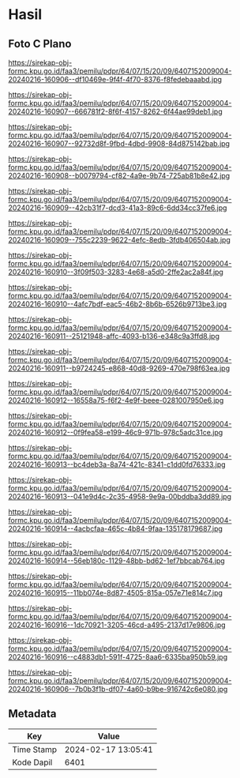 # Hasil

## Foto C Plano

https://sirekap-obj-formc.kpu.go.id/faa3/pemilu/pdpr/64/07/15/20/09/6407152009004-20240216-160906--df10469e-9f4f-4f70-8376-f8fedebaaabd.jpg

https://sirekap-obj-formc.kpu.go.id/faa3/pemilu/pdpr/64/07/15/20/09/6407152009004-20240216-160907--666781f2-8f6f-4157-8262-6f44ae99deb1.jpg

https://sirekap-obj-formc.kpu.go.id/faa3/pemilu/pdpr/64/07/15/20/09/6407152009004-20240216-160907--92732d8f-9fbd-4dbd-9908-84d875142bab.jpg

https://sirekap-obj-formc.kpu.go.id/faa3/pemilu/pdpr/64/07/15/20/09/6407152009004-20240216-160908--b0079794-cf82-4a9e-9b74-725ab81b8e42.jpg

https://sirekap-obj-formc.kpu.go.id/faa3/pemilu/pdpr/64/07/15/20/09/6407152009004-20240216-160909--42cb31f7-dcd3-41a3-89c6-6dd34cc37fe6.jpg

https://sirekap-obj-formc.kpu.go.id/faa3/pemilu/pdpr/64/07/15/20/09/6407152009004-20240216-160909--755c2239-9622-4efc-8edb-3fdb406504ab.jpg

https://sirekap-obj-formc.kpu.go.id/faa3/pemilu/pdpr/64/07/15/20/09/6407152009004-20240216-160910--3f09f503-3283-4e68-a5d0-2ffe2ac2a84f.jpg

https://sirekap-obj-formc.kpu.go.id/faa3/pemilu/pdpr/64/07/15/20/09/6407152009004-20240216-160910--4afc7bdf-eac5-46b2-8b6b-6526b9713be3.jpg

https://sirekap-obj-formc.kpu.go.id/faa3/pemilu/pdpr/64/07/15/20/09/6407152009004-20240216-160911--25121948-affc-4093-b136-e348c9a3ffd8.jpg

https://sirekap-obj-formc.kpu.go.id/faa3/pemilu/pdpr/64/07/15/20/09/6407152009004-20240216-160911--b9724245-e868-40d8-9269-470e798f63ea.jpg

https://sirekap-obj-formc.kpu.go.id/faa3/pemilu/pdpr/64/07/15/20/09/6407152009004-20240216-160912--16558a75-f6f2-4e9f-beee-0281007950e6.jpg

https://sirekap-obj-formc.kpu.go.id/faa3/pemilu/pdpr/64/07/15/20/09/6407152009004-20240216-160912--0f9fea58-e199-46c9-971b-978c5adc31ce.jpg

https://sirekap-obj-formc.kpu.go.id/faa3/pemilu/pdpr/64/07/15/20/09/6407152009004-20240216-160913--bc4deb3a-8a74-421c-8341-c1dd0fd76333.jpg

https://sirekap-obj-formc.kpu.go.id/faa3/pemilu/pdpr/64/07/15/20/09/6407152009004-20240216-160913--041e9d4c-2c35-4958-9e9a-00bddba3dd89.jpg

https://sirekap-obj-formc.kpu.go.id/faa3/pemilu/pdpr/64/07/15/20/09/6407152009004-20240216-160914--4acbcfaa-465c-4b84-9faa-135178179687.jpg

https://sirekap-obj-formc.kpu.go.id/faa3/pemilu/pdpr/64/07/15/20/09/6407152009004-20240216-160914--56eb180c-1129-48bb-bd62-1ef7bbcab764.jpg

https://sirekap-obj-formc.kpu.go.id/faa3/pemilu/pdpr/64/07/15/20/09/6407152009004-20240216-160915--11bb074e-8d87-4505-815a-057e71e814c7.jpg

https://sirekap-obj-formc.kpu.go.id/faa3/pemilu/pdpr/64/07/15/20/09/6407152009004-20240216-160916--1dc70921-3205-46cd-a495-2137d17e9806.jpg

https://sirekap-obj-formc.kpu.go.id/faa3/pemilu/pdpr/64/07/15/20/09/6407152009004-20240216-160916--c4883db1-591f-4725-8aa6-6335ba950b59.jpg

https://sirekap-obj-formc.kpu.go.id/faa3/pemilu/pdpr/64/07/15/20/09/6407152009004-20240216-160906--7b0b3f1b-df07-4a60-b9be-916742c6e080.jpg


## Metadata

| Key        | Value               |
| ---------- | ------------------- |
| Time Stamp | 2024-02-17 13:05:41 |
| Kode Dapil | 6401                |



